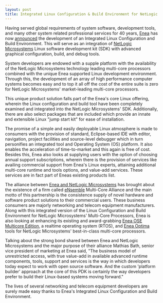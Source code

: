 ```yaml
---
layout: post
title: Integrated Linux Configuration & Build Environment for NetLogic Microsystems' Multi-Core Processors
---
```


Having served global requirements of system software, development tools, and many other system related professional services for 40 years, <a href="http://www.enea.com/">Enea</a> has now <a href="http://www.businesswire.com/news/home/20100920006222/en/Enea-AB-Enea-Announces-Availability-Integrated-Linux">announced</a> the development of an Integrated Linux Configuration and Build Environment. This will serve as an integration of <a href="http://www.netlogicmicro.com/">NetLogic Microsystems</a> Linux software development kit (SDK) with advanced graphical configuration, build, and debug tools.

System developers are endowed with a supple platform with the availability of the NetLogic Microsystems technology leading multi-core processors combined with the unique Enea supported Linux development environment. Through this, the development of an array of high performance computer systems becomes easy and to top it all off the cost of the entire suite is zero for NetLogic Microsystems' market-leading multi-core processors.


This unique product solution falls part of the Enea's core Linux offering, wherein the Linux configuration and build tool have been completely examined and integrated into the NetLogic Microsystems' SDK. Additionally, there are also select packages that are included which provide an innate and extensible Linux "jump start kit" for ease of installation. 

The promise of a simple and easily deployable Linux atmosphere is made to consumers with the provision of standard, Eclipse-based IDE with editor, navigation, project facilities and source-level debugger which in turn personifies an integrated tool and Operating System (OS) platform. It also enables the acceleration of time-to-market and this again is free of cost. Besides this, Enea also looks at supplying users with the option of choosing annual support subscriptions, wherein there is the provision of services like availing commercial support from Enea's Linux experts, attaining additional multi-core runtime and tools options, and value-add services. These services are in fact part of Eneas existing products list. 

The alliance between <a href="http://www.tradingmarkets.com/news/stock-alert/netl_enea-forges-strategic-collaboration-with-netlogic-microsystems-940401.html">Enea and NetLogic Microsystems</a> has brought about the existence of a firm called <a href="http://www.ensemble.com/">eNsemble</a> Multi-Core Alliance and the main motto of this partnership is the consistence supply of novel hardware and software product solutions to their commercial users. These business consumers are majorly networking and telecom equipment manufacturers. Along with this integrated version of the Linux Configuration and Build Environment for NetLogic Microsystems' Multi-Core Processors, Enea is also looking at enhancing its existing and award-grabbing <a href="http://www.enea.com/Templates/Product____27035.aspx">Enea OSE Multicore Edition</a>, a realtime operating system (RTOS), and <a href="http://www.enea.com/Templates/Product____27017.aspx">Enea Optima</a> tools for NetLogic Microsystems' best-in-class multi-core processors. 

Talking about the strong bond shared between Enea and NetLogic Microsystems and the major purpose of their alliance  Mathias Bath, senior vice president of marketing at Enea said, "The business model of unrestricted access, with true value-add in available advanced runtime components, tools, support and services is the way in which developers today expect to work with open source software. And the custom 'platform builder' approach at the core of this PDK is certainly the way developers prefer to build their Linux-based systems moving forward."

The lives of several networking and telecom equipment developers are surely made easy thanks to Enea's Integrated Linux Configuration and Build Environment.
